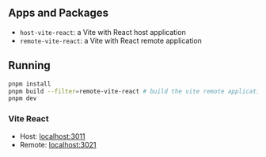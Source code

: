 ## Apps and Packages

- `host-vite-react`: a Vite with React host application
- `remote-vite-react`: a Vite with React remote application

## Running

```bash
pnpm install
pnpm build --filter=remote-vite-react # build the vite remote application
pnpm dev
```

### Vite React

- Host: [localhost:3011](http://localhost:3011/)
- Remote: [localhost:3021](http://localhost:3021/)

